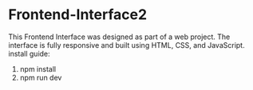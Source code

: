 # Frontend-Interface2
This Frontend Interface was designed as part of a web project. The interface is fully responsive and built using HTML, CSS, and JavaScript. 
install guide:  
1. npm install 
2. npm run dev
